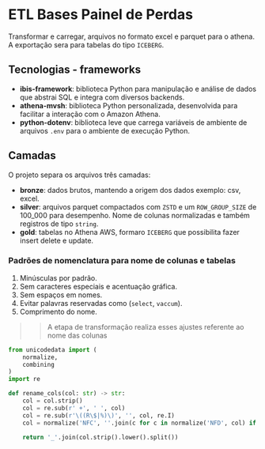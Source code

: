 # ETL Bases Painel de Perdas

Transformar e carregar, arquivos no formato excel e parquet
para o athena. A exportação sera para tabelas do tipo `ICEBERG`.

## Tecnologias - frameworks

- **ibis-framework**: biblioteca Python para manipulação e análise de dados que abstrai SQL e integra com diversos backends.
- **athena-mvsh**: biblioteca Python personalizada, desenvolvida para facilitar a interação com o Amazon Athena.
- **python-dotenv**: biblioteca leve que carrega variáveis de ambiente de arquivos `.env` para o ambiente de execução Python.

## Camadas

O projeto separa os arquivos três camadas:

- **bronze**: dados brutos, mantendo a origem dos dados exemplo: csv, excel.
- **silver**: arquivos parquet compactados com `ZSTD` e um `ROW_GROUP_SIZE` de 100_000 para desempenho. Nome de colunas normalizadas e também registros de tipo `string`.
- **gold**: tabelas no Athena AWS, formaro `ICEBERG` que possibilita fazer insert delete e update.

### Padrões de nomenclatura para nome de colunas e tabelas

1. Minúsculas por padrão.
2. Sem caracteres especiais e acentuação gráfica.
3. Sem espaços em nomes.
4. Evitar palavras reservadas como (`select`, `vaccum`).
5. Comprimento do nome.

>> A etapa de transformação realiza esses ajustes referente ao nome das colunas

```python
from unicodedata import (
    normalize, 
    combining
)
import re

def rename_cols(col: str) -> str:
    col = col.strip()
    col = re.sub(r' +', ' ', col)
    col = re.sub(r'\((R\$|%)\)', '', col, re.I)
    col = normalize('NFC', ''.join(c for c in normalize('NFD', col) if not combining(c)))
        
    return '_'.join(col.strip().lower().split())
```